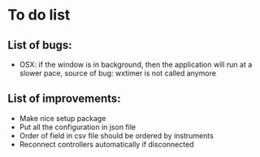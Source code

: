 To do list
==========

## List of bugs:
- OSX: if the window is in background,
       then the application will run at a slower pace,
       source of bug: wxtimer is not called anymore

## List of improvements:
- Make nice setup package
- Put all the configuration in json file
- Order of field in csv file should be ordered by instruments
- Reconnect controllers automatically if disconnected
